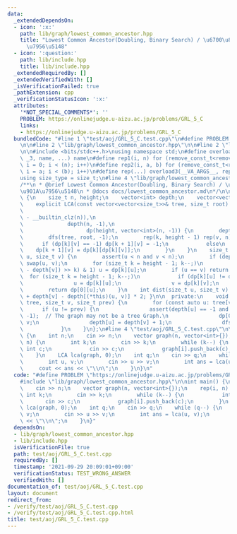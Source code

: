 ```yaml
---
data:
  _extendedDependsOn:
  - icon: ':x:'
    path: lib/graph/lowest_common_ancestor.hpp
    title: "Lowest Common Ancestor(Doubling, Binary Search) / \u6700\u8FD1\u5171\u901A\
      \u7956\u5148"
  - icon: ':question:'
    path: lib/include.hpp
    title: lib/include.hpp
  _extendedRequiredBy: []
  _extendedVerifiedWith: []
  _isVerificationFailed: true
  _pathExtension: cpp
  _verificationStatusIcon: ':x:'
  attributes:
    '*NOT_SPECIAL_COMMENTS*': ''
    PROBLEM: https://onlinejudge.u-aizu.ac.jp/problems/GRL_5_C
    links:
    - https://onlinejudge.u-aizu.ac.jp/problems/GRL_5_C
  bundledCode: "#line 1 \"test/aoj/GRL_5_C.test.cpp\"\n#define PROBLEM \"https://onlinejudge.u-aizu.ac.jp/problems/GRL_5_C\"\
    \n\n#line 2 \"lib/graph/lowest_common_ancestor.hpp\"\n\n#line 2 \"lib/include.hpp\"\
    \n\n#include <bits/stdc++.h>\nusing namespace std;\n#define overload3(_NULL, _2,\
    \ _3, name, ...) name\n#define rep1(i, n) for (remove_const_t<remove_reference_t<decltype(n)>>\
    \ i = 0; i < (n); i++)\n#define rep2(i, a, b) for (remove_const_t<remove_reference_t<decltype(b)>>\
    \ i = a; i < (b); i++)\n#define rep(...) overload3(__VA_ARGS__, rep2, rep1)(__VA_ARGS__)\n\
    using size_type = size_t;\n#line 4 \"lib/graph/lowest_common_ancestor.hpp\"\n\n\
    /**\n * @brief Lowest Common Ancestor(Doubling, Binary Search) / \u6700\u8FD1\u5171\
    \u901A\u7956\u5148\n * @docs docs/lowest_common_ancestor.md\n*/\n\nstruct LCA\
    \ {\n    size_t n, height;\n    vector<int> depth;\n    vector<vector<int>> dp;\n\
    \    explicit LCA(const vector<vector<size_t>>& tree, size_t root): n(size(tree)),\n\
    \                                                                   height(32\
    \ - __builtin_clz(n)),\n                                                     \
    \              depth(n, -1),\n                                               \
    \                    dp(height, vector<int>(n, -1)) {\n        depth[root] = 0;\n\
    \        dfs(tree, root, -1);\n        rep(k, height - 1) rep(v, n) {\n      \
    \      if (dp[k][v] == -1) dp[k + 1][v] = -1;\n            else\n            \
    \    dp[k + 1][v] = dp[k][dp[k][v]];\n        }\n    }\n    size_t operator()(size_t\
    \ u, size_t v) {\n        assert(u < n and v < n);\n        if (depth[u] < depth[v])\
    \ swap(u, v);\n        for (size_t k = height - 1; k--;)\n            if (((depth[u]\
    \ - depth[v]) >> k) & 1) u = dp[k][u];\n        if (u == v) return u;\n      \
    \  for (size_t k = height - 1; k--;)\n            if (dp[k][u] != dp[k][v]) {\n\
    \                u = dp[k][u];\n                v = dp[k][v];\n            }\n\
    \        return dp[0][u];\n    }\n    int dist(size_t u, size_t v) { return depth[u]\
    \ + depth[v] - depth[(*this)(u, v)] * 2; }\n\n  private:\n    void dfs(const vector<vector<size_t>>&\
    \ tree, size_t v, size_t prev) {\n        for (const auto u: tree[v])\n      \
    \      if (u != prev) {\n                assert(depth[u] == -1 and dp[0][u] ==\
    \ -1);  // The graph may not be a tree Graph.\n                dp[0][u] = (int)\
    \ v;\n                depth[u] = depth[v] + 1;\n                dfs(tree, u, v);\n\
    \            }\n    }\n};\n#line 4 \"test/aoj/GRL_5_C.test.cpp\"\n\nint main()\
    \ {\n    int n;\n    cin >> n;\n    vector graph(n, vector<int>{});\n    rep(i,\
    \ n) {\n        int k;\n        cin >> k;\n        while (k--) {\n           \
    \ int c;\n            cin >> c;\n            graph[i].push_back(c);\n        }\n\
    \    }\n    LCA lca(graph, 0);\n    int q;\n    cin >> q;\n    while (q--) {\n\
    \        int u, v;\n        cin >> u >> v;\n        int ans = lca(u, v);\n   \
    \     cout << ans << \"\\n\";\n    }\n}\n"
  code: "#define PROBLEM \"https://onlinejudge.u-aizu.ac.jp/problems/GRL_5_C\"\n\n\
    #include \"lib/graph/lowest_common_ancestor.hpp\"\n\nint main() {\n    int n;\n\
    \    cin >> n;\n    vector graph(n, vector<int>{});\n    rep(i, n) {\n       \
    \ int k;\n        cin >> k;\n        while (k--) {\n            int c;\n     \
    \       cin >> c;\n            graph[i].push_back(c);\n        }\n    }\n    LCA\
    \ lca(graph, 0);\n    int q;\n    cin >> q;\n    while (q--) {\n        int u,\
    \ v;\n        cin >> u >> v;\n        int ans = lca(u, v);\n        cout << ans\
    \ << \"\\n\";\n    }\n}"
  dependsOn:
  - lib/graph/lowest_common_ancestor.hpp
  - lib/include.hpp
  isVerificationFile: true
  path: test/aoj/GRL_5_C.test.cpp
  requiredBy: []
  timestamp: '2021-09-29 20:09:01+09:00'
  verificationStatus: TEST_WRONG_ANSWER
  verifiedWith: []
documentation_of: test/aoj/GRL_5_C.test.cpp
layout: document
redirect_from:
- /verify/test/aoj/GRL_5_C.test.cpp
- /verify/test/aoj/GRL_5_C.test.cpp.html
title: test/aoj/GRL_5_C.test.cpp
---
```

